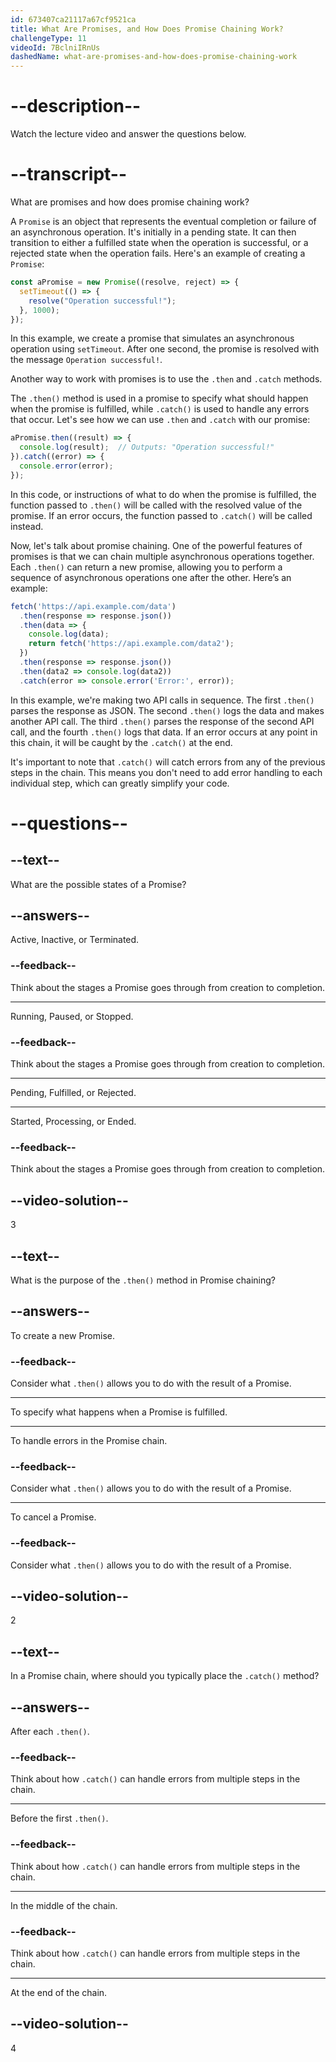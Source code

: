 ```yaml
---
id: 673407ca21117a67cf9521ca
title: What Are Promises, and How Does Promise Chaining Work?
challengeType: 11
videoId: 7BclniIRnUs
dashedName: what-are-promises-and-how-does-promise-chaining-work
---
```


# --description--

Watch the lecture video and answer the questions below.

# --transcript--

What are promises and how does promise chaining work?

A `Promise` is an object that represents the eventual completion or failure of an asynchronous operation. It's initially in a pending state. It can then transition to either a fulfilled state when the operation is successful, or a rejected state when the operation fails. Here's an example of creating a `Promise`:

```js
const aPromise = new Promise((resolve, reject) => {
  setTimeout(() => {
    resolve("Operation successful!");
  }, 1000);
});
```

In this example, we create a promise that simulates an asynchronous operation using `setTimeout`. After one second, the promise is resolved with the message `Operation successful!`.

Another way to work with promises is to use the `.then` and `.catch` methods.

The `.then()` method is used in a promise to specify what should happen when the promise is fulfilled, while `.catch()` is used to handle any errors that occur. Let's see how we can use `.then` and `.catch` with our promise:

```js
aPromise.then((result) => {
  console.log(result);  // Outputs: "Operation successful!"
}).catch((error) => {
  console.error(error);
});
```

In this code, or instructions of what to do when the promise is fulfilled, the function passed to `.then()` will be called with the resolved value of the promise. If an error occurs, the function passed to `.catch()` will be called instead.

Now, let's talk about promise chaining. One of the powerful features of promises is that we can chain multiple asynchronous operations together. Each `.then()` can return a new promise, allowing you to perform a sequence of asynchronous operations one after the other. Here’s an example:

```js
fetch('https://api.example.com/data')
  .then(response => response.json())
  .then(data => {
    console.log(data);
    return fetch('https://api.example.com/data2');
  })
  .then(response => response.json())
  .then(data2 => console.log(data2))
  .catch(error => console.error('Error:', error));
```

In this example, we're making two API calls in sequence. The first `.then()` parses the response as JSON. The second `.then()` logs the data and makes another API call. The third `.then()` parses the response of the second API call, and the fourth `.then()` logs that data. If an error occurs at any point in this chain, it will be caught by the `.catch()` at the end.

It's important to note that `.catch()` will catch errors from any of the previous steps in the chain. This means you don't need to add error handling to each individual step, which can greatly simplify your code.

# --questions--

## --text--

What are the possible states of a Promise?

## --answers--

Active, Inactive, or Terminated.

### --feedback--

Think about the stages a Promise goes through from creation to completion.

---

Running, Paused, or Stopped.

### --feedback--

Think about the stages a Promise goes through from creation to completion.

---

Pending, Fulfilled, or Rejected.

---

Started, Processing, or Ended.

### --feedback--

Think about the stages a Promise goes through from creation to completion.

## --video-solution--

3

## --text--

What is the purpose of the `.then()` method in Promise chaining?

## --answers--

To create a new Promise.

### --feedback--

Consider what `.then()` allows you to do with the result of a Promise.

---

To specify what happens when a Promise is fulfilled.

---

To handle errors in the Promise chain.

### --feedback--

Consider what `.then()` allows you to do with the result of a Promise.

---

To cancel a Promise.

### --feedback--

Consider what `.then()` allows you to do with the result of a Promise.

## --video-solution--

2

## --text--

In a Promise chain, where should you typically place the `.catch()` method?

## --answers--

After each `.then()`.

### --feedback--

Think about how `.catch()` can handle errors from multiple steps in the chain.

---

Before the first `.then()`.

### --feedback--

Think about how `.catch()` can handle errors from multiple steps in the chain.

---

In the middle of the chain.

### --feedback--

Think about how `.catch()` can handle errors from multiple steps in the chain.

---

At the end of the chain.

## --video-solution--

4
